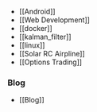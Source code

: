 

 * [[Android]]
 * [[Web Development]]
 * [[docker]]
 * [[kalman_filter]]
 * [[linux]]
 * [[Solar RC Airpline]]
 * [[Options Trading]]

### Blog
 * [[Blog]]
